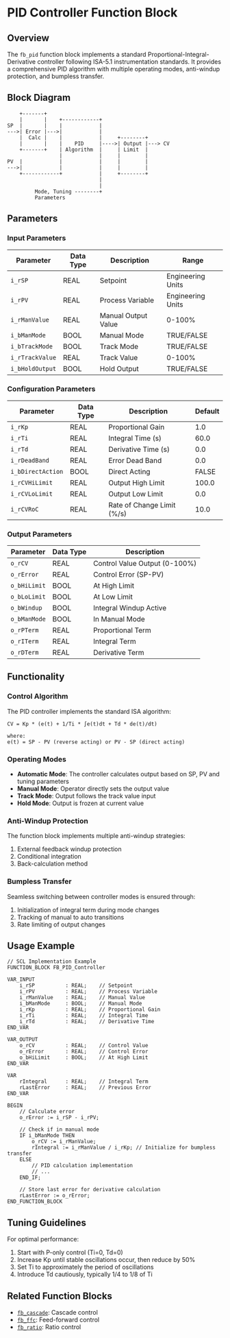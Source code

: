 <!-- SPDX-FileCopyrightText: 2023 OUTLAW-DMA, LLC -->
<!-- SPDX-License-Identifier: MIT -->

# PID Controller Function Block

## Overview

The `fb_pid` function block implements a standard Proportional-Integral-Derivative controller following ISA-5.1 instrumentation standards. It provides a comprehensive PID algorithm with multiple operating modes, anti-windup protection, and bumpless transfer.

## Block Diagram

```
    +-------+
    |       |    +------------+
SP  |       |    |            |
--->| Error |--->|            |
    |  Calc |    |            |     +--------+
    |       |    |    PID     |---->| Output |---> CV
    +-------+    | Algorithm  |     | Limit  |
                 |            |     |        |
PV  |            |            |     |        |
--->|            |            |     |        |
    +------------+            |     +--------+
                              |
                              |
         Mode, Tuning --------+
         Parameters
```

## Parameters

### Input Parameters

| Parameter | Data Type | Description | Range |
|-----------|-----------|-------------|-------|
| `i_rSP` | REAL | Setpoint | Engineering Units |
| `i_rPV` | REAL | Process Variable | Engineering Units |
| `i_rManValue` | REAL | Manual Output Value | 0-100% |
| `i_bManMode` | BOOL | Manual Mode | TRUE/FALSE |
| `i_bTrackMode` | BOOL | Track Mode | TRUE/FALSE |
| `i_rTrackValue` | REAL | Track Value | 0-100% |
| `i_bHoldOutput` | BOOL | Hold Output | TRUE/FALSE |

### Configuration Parameters

| Parameter | Data Type | Description | Default |
|-----------|-----------|-------------|---------|
| `i_rKp` | REAL | Proportional Gain | 1.0 |
| `i_rTi` | REAL | Integral Time (s) | 60.0 |
| `i_rTd` | REAL | Derivative Time (s) | 0.0 |
| `i_rDeadBand` | REAL | Error Dead Band | 0.0 |
| `i_bDirectAction` | BOOL | Direct Acting | FALSE |
| `i_rCVHiLimit` | REAL | Output High Limit | 100.0 |
| `i_rCVLoLimit` | REAL | Output Low Limit | 0.0 |
| `i_rCVRoC` | REAL | Rate of Change Limit (%/s) | 10.0 |

### Output Parameters

| Parameter | Data Type | Description |
|-----------|-----------|-------------|
| `o_rCV` | REAL | Control Value Output (0-100%) |
| `o_rError` | REAL | Control Error (SP-PV) |
| `o_bHiLimit` | BOOL | At High Limit |
| `o_bLoLimit` | BOOL | At Low Limit |
| `o_bWindup` | BOOL | Integral Windup Active |
| `o_bManMode` | BOOL | In Manual Mode |
| `o_rPTerm` | REAL | Proportional Term |
| `o_rITerm` | REAL | Integral Term |
| `o_rDTerm` | REAL | Derivative Term |

## Functionality

### Control Algorithm

The PID controller implements the standard ISA algorithm:

```
CV = Kp * (e(t) + 1/Ti * ∫e(t)dt + Td * de(t)/dt)

where:
e(t) = SP - PV (reverse acting) or PV - SP (direct acting)
```

### Operating Modes

- **Automatic Mode**: The controller calculates output based on SP, PV and tuning parameters
- **Manual Mode**: Operator directly sets the output value
- **Track Mode**: Output follows the track value input
- **Hold Mode**: Output is frozen at current value

### Anti-Windup Protection

The function block implements multiple anti-windup strategies:

1. External feedback windup protection
2. Conditional integration
3. Back-calculation method

### Bumpless Transfer

Seamless switching between controller modes is ensured through:

1. Initialization of integral term during mode changes
2. Tracking of manual to auto transitions
3. Rate limiting of output changes

## Usage Example

```text
// SCL Implementation Example
FUNCTION_BLOCK FB_PID_Controller

VAR_INPUT
    i_rSP          : REAL;    // Setpoint
    i_rPV          : REAL;    // Process Variable
    i_rManValue    : REAL;    // Manual Value
    i_bManMode     : BOOL;    // Manual Mode
    i_rKp          : REAL;    // Proportional Gain
    i_rTi          : REAL;    // Integral Time
    i_rTd          : REAL;    // Derivative Time
END_VAR

VAR_OUTPUT
    o_rCV          : REAL;    // Control Value
    o_rError       : REAL;    // Control Error
    o_bHiLimit     : BOOL;    // At High Limit
END_VAR

VAR
    rIntegral      : REAL;    // Integral Term
    rLastError     : REAL;    // Previous Error
END_VAR

BEGIN
    // Calculate error
    o_rError := i_rSP - i_rPV;
    
    // Check if in manual mode
    IF i_bManMode THEN
        o_rCV := i_rManValue;
        rIntegral := i_rManValue / i_rKp; // Initialize for bumpless transfer
    ELSE
        // PID calculation implementation
        // ...
    END_IF;
    
    // Store last error for derivative calculation
    rLastError := o_rError;
END_FUNCTION_BLOCK
```

## Tuning Guidelines

For optimal performance:

1. Start with P-only control (Ti=0, Td=0)
2. Increase Kp until stable oscillations occur, then reduce by 50%
3. Set Ti to approximately the period of oscillations
4. Introduce Td cautiously, typically 1/4 to 1/8 of Ti

## Related Function Blocks

- [`fb_cascade`](./fb_cascade.md): Cascade control
- [`fb_ffc`](./fb_ffc.md): Feed-forward control
- [`fb_ratio`](./fb_ratio.md): Ratio control

